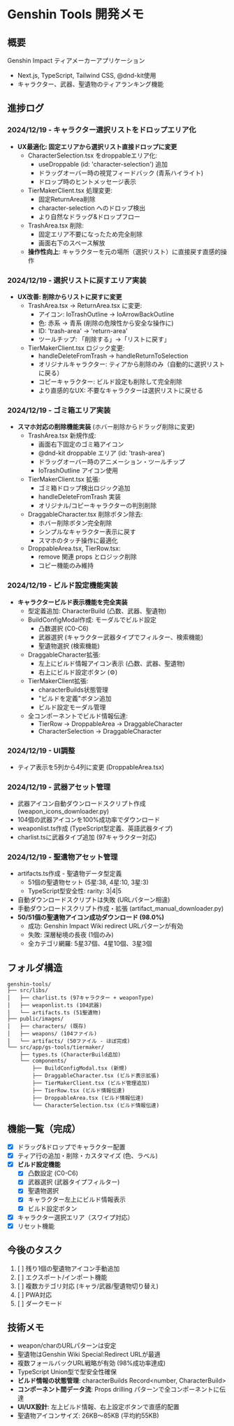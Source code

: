 # Genshin Tools 開発メモ

## 概要
Genshin Impact ティアメーカーアプリケーション
- Next.js, TypeScript, Tailwind CSS, @dnd-kit使用
- キャラクター、武器、聖遺物のティアランキング機能

## 進捗ログ

### 2024/12/19 - キャラクター選択リストをドロップエリア化
- **UX最適化: 固定エリアから選択リスト直接ドロップに変更**
  - CharacterSelection.tsx をdroppableエリア化:
    - useDroppable (id: 'character-selection') 追加
    - ドラッグオーバー時の視覚フィードバック (青系ハイライト)
    - ドロップ時のヒントメッセージ表示
  - TierMakerClient.tsx 処理変更:
    - 固定ReturnArea削除
    - character-selection へのドロップ検出
    - より自然なドラッグ&ドロップフロー
  - TrashArea.tsx 削除:
    - 固定エリア不要になったため完全削除
    - 画面右下のスペース解放
  - **操作性向上**: キャラクターを元の場所（選択リスト）に直接戻す直感的操作

### 2024/12/19 - 選択リストに戻すエリア実装
- **UX改善: 削除からリストに戻すに変更**
  - TrashArea.tsx → ReturnArea.tsx に変更:
    - アイコン: IoTrashOutline → IoArrowBackOutline
    - 色: 赤系 → 青系 (削除の危険性から安全な操作に)
    - ID: 'trash-area' → 'return-area'
    - ツールチップ: 「削除する」→「リストに戻す」
  - TierMakerClient.tsx ロジック変更:
    - handleDeleteFromTrash → handleReturnToSelection
    - オリジナルキャラクター: ティアから削除のみ（自動的に選択リストに戻る）
    - コピーキャラクター: ビルド設定も削除して完全削除
    - より直感的なUX: 不要なキャラクターは選択リストに戻せる

### 2024/12/19 - ゴミ箱エリア実装
- **スマホ対応の削除機能実装** (ホバー削除からドラッグ削除に変更)
  - TrashArea.tsx 新規作成:
    - 画面右下固定のゴミ箱アイコン
    - @dnd-kit droppable エリア (id: 'trash-area')
    - ドラッグオーバー時のアニメーション・ツールチップ
    - IoTrashOutline アイコン使用
  - TierMakerClient.tsx 拡張:
    - ゴミ箱ドロップ検出ロジック追加
    - handleDeleteFromTrash 実装
    - オリジナル/コピーキャラクターの判別削除
  - DraggableCharacter.tsx 削除ボタン除去:
    - ホバー削除ボタン完全削除
    - シンプルなキャラクター表示に戻す
    - スマホのタッチ操作に最適化
  - DroppableArea.tsx, TierRow.tsx:
    - remove 関連 props とロジック削除
    - コピー機能のみ維持

### 2024/12/19 - ビルド設定機能実装
- **キャラクタービルド表示機能を完全実装**
  - 型定義追加: CharacterBuild (凸数、武器、聖遺物)
  - BuildConfigModal作成: モーダルでビルド設定
    - 凸数選択 (C0-C6)
    - 武器選択 (キャラクター武器タイプでフィルター、検索機能)
    - 聖遺物選択 (検索機能)
  - DraggableCharacter拡張:
    - 左上にビルド情報アイコン表示 (凸数、武器、聖遺物)
    - 右上にビルド設定ボタン (⚙)
  - TierMakerClient拡張:
    - characterBuilds状態管理
    - "ビルドを定義"ボタン追加
    - ビルド設定モーダル管理
  - 全コンポーネントでビルド情報伝達:
    - TierRow → DroppableArea → DraggableCharacter
    - CharacterSelection → DraggableCharacter

### 2024/12/19 - UI調整
- ティア表示を5列から4列に変更 (DroppableArea.tsx)

### 2024/12/19 - 武器アセット管理
- 武器アイコン自動ダウンロードスクリプト作成 (weapon_icons_downloader.py)
- 104個の武器アイコンを100%成功率でダウンロード
- weaponlist.ts作成 (TypeScript型定義、英語武器タイプ)
- charlist.tsに武器タイプ追加 (97キャラクター対応)

### 2024/12/19 - 聖遺物アセット管理
- artifacts.ts作成 - 聖遺物データ型定義
  - 51個の聖遺物セット (5星:38, 4星:10, 3星:3)
  - TypeScript型安全性: rarity: 3|4|5
- 自動ダウンロードスクリプトは失敗 (URLパターン相違)
- 手動ダウンロードスクリプト作成・拡張 (artifact_manual_downloader.py)
- **50/51個の聖遺物アイコン成功ダウンロード (98.0%)**
  - 成功: Genshin Impact Wiki redirect URLパターンが有効
  - 失敗: 深層秘境の長夜 (1個のみ)
  - 全カテゴリ網羅: 5星37個、4星10個、3星3個

## フォルダ構造
```
genshin-tools/
├── src/libs/
│   ├── charlist.ts (97キャラクター + weaponType)
│   ├── weaponlist.ts (104武器)
│   └── artifacts.ts (51聖遺物)
├── public/images/
│   ├── characters/ (既存)
│   ├── weapons/ (104ファイル)
│   └── artifacts/ (50ファイル - ほぼ完成)
└── src/app/gs-tools/tiermaker/
    ├── types.ts (CharacterBuild追加)
    └── components/
        ├── BuildConfigModal.tsx (新規)
        ├── DraggableCharacter.tsx (ビルド表示拡張)
        ├── TierMakerClient.tsx (ビルド管理追加)
        ├── TierRow.tsx (ビルド情報伝達)
        ├── DroppableArea.tsx (ビルド情報伝達)
        └── CharacterSelection.tsx (ビルド情報伝達)
```

## 機能一覧（完成）
- [x] ドラッグ&ドロップでキャラクター配置
- [x] ティア行の追加・削除・カスタマイズ (色、ラベル)
- [x] **ビルド設定機能**
  - [x] 凸数設定 (C0-C6)
  - [x] 武器選択 (武器タイプフィルター)
  - [x] 聖遺物選択
  - [x] キャラクター左上にビルド情報表示
  - [x] ビルド設定ボタン
- [x] キャラクター選択エリア（スワイプ対応）
- [x] リセット機能

## 今後のタスク
1. [ ] 残り1個の聖遺物アイコン手動追加
2. [ ] エクスポート/インポート機能
3. [ ] 複数カテゴリ対応 (キャラ/武器/聖遺物切り替え)
4. [ ] PWA対応
5. [ ] ダークモード

## 技術メモ
- weapon/charのURLパターンは安定
- 聖遺物はGenshin Wiki Special:Redirect URLが最適
- 複数フォールバックURL戦略が有効 (98%成功率達成)
- TypeScript Union型で型安全性確保
- **ビルド情報の状態管理**: characterBuilds Record<number, CharacterBuild>
- **コンポーネント間データ流**: Props drilling パターンで全コンポーネントに伝達
- **UI/UX設計**: 左上ビルド情報、右上設定ボタンで直感的配置
- 聖遺物アイコンサイズ: 26KB～85KB (平均約55KB)
